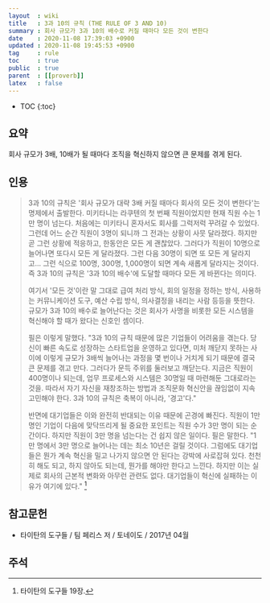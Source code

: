 ```yaml
---
layout  : wiki
title   : 3과 10의 규칙 (THE RULE OF 3 AND 10)
summary : 회사 규모가 3과 10의 배수로 커질 때마다 모든 것이 변한다
date    : 2020-11-08 17:39:03 +0900
updated : 2020-11-08 19:45:53 +0900
tag     : rule
toc     : true
public  : true
parent  : [[proverb]]
latex   : false
---
```

* TOC
{:toc}

## 요약

회사 규모가 3배, 10배가 될 때마다 조직을 혁신하지 않으면 큰 문제를 겪게 된다.

## 인용

> 3과 10의 규칙은 '회사 규모가 대략 3배 커질 때마다 회사의 모든 것이 변한다'는 명제에서 출발한다.
미키타니는 라쿠텐의 첫 번째 직원이었지만 현재 직원 수는 1만 명이 넘는다.
처음에는 미키타니 혼자서도 회사를 그럭저럭 꾸려갈 수 있었다.
그런데 어느 순간 직원이 3명이 되니까 그 전과는 상황이 사뭇 달라졌다.
하지만 곧 그런 상황에 적응하고, 한동안은 모든 게 괜찮았다.
그러다가 직원이 10명으로 늘어나면 또다시 모든 게 달라졌다.
그런 다음 30명이 되면 또 모든 게 달라지고...
그런 식으로 100명, 300명, 1,000명이 되면 계속 새롭게 달라지는 것이다.
즉 3과 10의 규칙은 '3과 10의 배수'에 도달할 때마다 모든 게 바뀐다는 의미다.
>
> 여기서 '모든 것'이란 말 그대로 급여 처리 방식, 회의 일정을 정하는 방식, 사용하는 커뮤니케이션 도구, 예산 수립 방식, 의사결정을 내리는 사람 등등을 뜻한다.
규모가 3과 10의 배수로 늘어난다는 것은 회사가 사명을 비롯한 모든 시스템을 혁신해야 할 때가 왔다는 신호인 셈이다.
>
> 필은 이렇게 말했다.
"3과 10의 규칙 때문에 많은 기업들이 어려움을 겪는다.
당신이 빠른 속도로 성장하는 스타트업을 운영하고 있다면,
미처 깨닫지 못하는 사이에 이렇게 규모가 3배씩 늘어나는 과정을 몇 번이나 거치게 되기 때문에 결국 큰 문제를 겪고 만다.
그러다가 문득 주위를 둘러보고 깨닫는다.
지금은 직원이 400명이나 되는데, 업무 프로세스와 시스템은 30명일 때 마련해둔 그대로라는 것을.
따라서 자기 자신을 재창조하는 방법과 조직문화 혁신안을 끊임없이 지속 고민해야 한다.
3과 10의 규칙은 축복이 아니라, '경고'다."
>
> 반면에 대기업들은 이와 완전히 반대되는 이유 때문에 곤경에 빠진다.
직원이 1만 명인 기업이 다음에 맞닥뜨리게 될 중요한 포인트는 직원 수가 3만 명이 되는 순간이다.
하지만 직원이 3만 명을 넘는다는 건 쉽지 않은 일이다.
필은 말한다.
"1만 명에서 3만 명으로 늘어나는 데는 최소 10년은 걸릴 것이다.
그럼에도 대기업들은 뭔가 계속 혁신을 밀고 나가지 않으면 안 된다는 강박에 사로잡혀 있다.
천천히 해도 되고, 하지 않아도 되는데, 뭔가를 해야만 한다고 느낀다.
하지만 이는 실제로 회사의 근본적 변화와 아무런 관련도 없다. 대기업들이 혁신에 실패하는 이유가 여기에 있다."
[^tim-19]

## 참고문헌

- 타이탄의 도구들 / 팀 페리스 저 / 토네이도 / 2017년 04월

## 주석

[^tim-19]: 타이탄의 도구들 19장.

